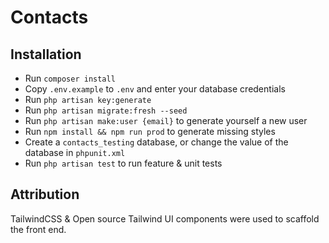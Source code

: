 # Contacts

## Installation
-   Run `composer install`
-   Copy `.env.example` to `.env` and enter your database credentials
-   Run `php artisan key:generate`
-   Run `php artisan migrate:fresh --seed`
-   Run `php artisan make:user {email}` to generate yourself a new user
-   Run `npm install && npm run prod` to generate missing styles
-   Create a `contacts_testing` database, or change the value of the database in `phpunit.xml`
-   Run `php artisan test` to run feature & unit tests

## Attribution

TailwindCSS & Open source Tailwind UI components were used to scaffold the front end.
